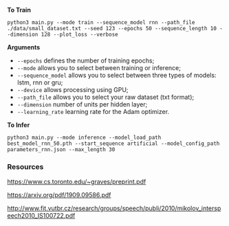 

**To Train**
```
python3 main.py --mode train --sequence_model rnn --path_file ./data/small_dataset.txt --seed 123 --epochs 50 --sequence_length 10 --dimension 128 --plot_loss --verbose
```

**Arguments**

- `--epochs` defines the number of training epochs;
- `--mode` allows you to select between training or inference;
- `--sequence_model` allows you to select between three types of models: lstm, rnn or gru;
- `--device` allows processing using GPU;
- `--path_file` allows you to select your raw dataset (txt format);
- `--dimension` number of units per hidden layer;
- `--learning_rate` learning rate for the Adam optimizer.

**To Infer**
```
python3 main.py --mode inference --model_load_path best_model_rnn_50.pth --start_sequence artificial --model_config_path parameters_rnn.json --max_length 30
```

### Resources

https://www.cs.toronto.edu/~graves/preprint.pdf

https://arxiv.org/pdf/1909.09586.pdf

http://www.fit.vutbr.cz/research/groups/speech/publi/2010/mikolov_interspeech2010_IS100722.pdf